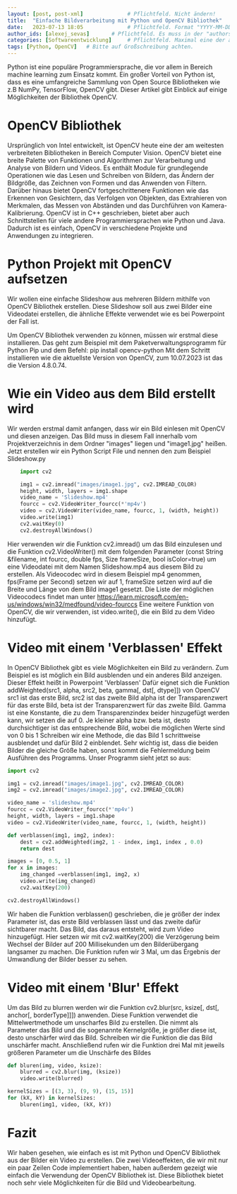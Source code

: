 ```yaml
---
layout: [post, post-xml]              # Pflichtfeld. Nicht ändern!
title:  "Einfache Bildverarbeitung mit Python und OpenCV Bibliothek"         # Pflichtfeld. Bitte einen Titel für den Blog Post angeben.
date:   2023-07-13 18:05              # Pflichtfeld. Format "YYYY-MM-DD HH:MM". Muss für Veröffentlichung in der Vergangenheit liegen. (Für Preview egal)
author_ids: [alexej_sevas]       # Pflichtfeld. Es muss in der "authors.yml" einen Eintrag mit diesen Namen geben.
categories: [Softwareentwicklung]     # Pflichtfeld. Maximal eine der angegebenen Kategorien verwenden.
tags: [Python, OpenCV]   # Bitte auf Großschreibung achten.
---
```



Python ist eine populäre Programmiersprache, die vor allem in Bereich machine learning zum Einsatz kommt.
Ein großer Vorteil von Python ist, dass es eine umfangreiche Sammlung von Open Source Bibliotheken wie z.B NumPy, TensorFlow, OpenCV gibt.
Dieser Artikel gibt Einblick auf einige Möglichkeiten der Bibliothek OpenCV.

# OpenCV Bibliothek
Ursprünglich von Intel entwickelt, ist OpenCV heute eine der am weitesten verbreiteten Bibliotheken in Bereich Computer Vision.
OpenCV bietet eine breite Palette von Funktionen und Algorithmen zur Verarbeitung und Analyse von Bildern und Videos.
Es enthält Module für grundlegende Operationen wie das Lesen und Schreiben von Bildern, das Ändern der Bildgröße,
das Zeichnen von Formen und das Anwenden von Filtern.
Darüber hinaus bietet OpenCV fortgeschrittenere Funktionen wie das Erkennen von Gesichtern, das Verfolgen von Objekten, 
das Extrahieren von Merkmalen, das Messen von Abständen und das Durchführen von Kamera-Kalibrierung.
OpenCV ist in C++ geschrieben, bietet aber auch Schnittstellen für viele andere Programmiersprachen wie Python und Java.
Dadurch ist es einfach, OpenCV in verschiedene Projekte und Anwendungen zu integrieren.

# Python Projekt mit OpenCV aufsetzen
Wir wollen eine einfache Slideshow aus mehreren Bildern mithilfe von OpenCV Bibliothek erstellen.
Diese Slideshow soll aus zwei Bilder eine Videodatei erstellen, die ähnliche Effekte verwendet wie es bei Powerpoint der Fall ist.

Um OpenCV Bibliothek verwenden zu können, müssen wir erstmal diese installieren.
Das geht zum Beispiel mit dem Paketverwaltungsprogramm für Python Pip und dem Befehl:
pip install opencv-python
Mit dem Schritt installieren wie die aktuellste Version von OpenCV, zum 10.07.2023 ist das die Version 4.8.0.74.

# Wie ein Video aus dem Bild erstellt wird
Wir werden erstmal damit anfangen, dass wir ein Bild einlesen mit OpenCV und diesen anzeigen.
Das Bild muss in diesem Fall innerhalb vom Projektverzeichnis in dem Ordner "images" liegen und "image1.jpg" heißen.
Jetzt erstellen wir ein Python Script File und nennen den zum Beispiel Slideshow.py

```python
    import cv2

    img1 = cv2.imread("images/image1.jpg", cv2.IMREAD_COLOR)
    height, width, layers = img1.shape
    video_name = 'Slideshow.mp4'
    fourcc = cv2.VideoWriter_fourcc(*'mp4v')
    video = cv2.VideoWriter(video_name, fourcc, 1, (width, height))
    video.write(img1)
    cv2.waitKey(0)
    cv2.destroyAllWindows()
```

Hier verwenden wir die Funktion cv2.imread() um das Bild einzulesen und die Funktion cv2.VideoWriter() mit dem folgenden
Parameter (const String &filename, int fourcc, double fps, Size frameSize, bool isColor=true)
um eine Videodatei mit dem Namen Slideshow.mp4 aus diesem Bild zu erstellen. Als Videocodec
wird in diesem Beispiel mp4 genommen, fps(Frame per Second) setzen wir auf 1, frameSize setzen wird auf die Breite und 
Länge von dem Bild image1 gesetzt.
Die Liste der möglichen Videocodecs findet man unter https://learn.microsoft.com/en-us/windows/win32/medfound/video-fourccs
Eine weitere Funktion von OpenCV, die wir verwenden, ist video.write(), die ein Bild zu dem Video hinzufügt.

# Video mit einem 'Verblassen' Effekt
In OpenCV Bibliothek gibt es viele Möglichkeiten ein Bild zu verändern.
Zum Beispiel es ist möglich ein Bild ausblenden und ein anderes Bild anzeigen.
Dieser Effekt heißt in Powerpoint 'Verblassen'
Dafür eignet sich die Funktion addWeighted(src1,  alpha, src2, beta, gamma[, dst[, dtype]]) von OpenCV
src1 ist das erste Bild, src2 ist das zweite Bild
alpha ist der Transparenzwert für das erste Bild,
beta ist der Transparenzwert für das zweite Bild.
Gamma ist eine Konstante, die zu dem Transparenzindex beider hinzugefügt werden kann, wir setzen die auf 0.
Je kleiner alpha bzw. beta ist, desto durchsichtiger ist das entsprechende Bild, wobei die möglichen Werte sind von 0 bis 1
Schreiben wir eine Methode, die das Bild 1 schrittweise ausblendet und dafür Bild 2 einblendet.
Sehr wichtig ist, dass die beiden Bilder die gleiche Größe haben, sonst kommt die Fehlermeldung beim Ausführen des Programms.
Unser Programm sieht jetzt so aus: 

```python
import cv2

img1 = cv2.imread("images/image1.jpg", cv2.IMREAD_COLOR)
img2 = cv2.imread("images/image2.jpg", cv2.IMREAD_COLOR)

video_name = 'slideshow.mp4'
fourcc = cv2.VideoWriter_fourcc(*'mp4v')
height, width, layers = img1.shape
video = cv2.VideoWriter(video_name, fourcc, 1, (width, height))

def verblassen(img1, img2, index):
    dest = cv2.addWeighted(img2, 1 - index, img1, index , 0.0)
    return dest

images = [0, 0.5, 1]
for x in images:
    img_changed =verblassen(img1, img2, x)
    video.write(img_changed)
    cv2.waitKey(200)

cv2.destroyAllWindows()
```

Wir haben die Funktion verblassen() geschrieben, die je größer der index Parameter ist, das erste Bild verblassen lässt und
das zweite dafür sichtbarer macht. 
Das Bild, das daraus entsteht, wird zum Video hinzugefügt.
Hier setzen wir mit cv2.waitKey(200) die Verzögerung beim Wechsel der Bilder auf 200 Millisekunden um den Bilderübergang langsamer zu machen.
Die Funktion rufen wir 3 Mal, um das Ergebnis der Umwandlung der Bilder besser zu sehen.

# Video mit einem 'Blur' Effekt
Um das Bild zu blurren werden wir die Funktion cv2.blur(src, ksize[, dst[, anchor[, borderType]]]) anwenden.
Diese Funktion verwendet die Mittelwertmethode um unscharfes Bild zu erstellen.
Die nimmt als Parameter das Bild und die sogenannte Kernelgröße, je größer diese ist, desto unschärfer wird das
Bild.
Schreiben wir die Funktion die das Bild unschärfer macht.
Anschließend rufen wir die Funktion drei Mal mit jeweils größeren Parameter um die Unschärfe des Bildes

```python
def bluren(img, video, ksize):
    blurred = cv2.blur(img, (ksize))
    video.write(blurred)

kernelSizes = [(3, 3), (9, 9), (15, 15)]
for (kX, kY) in kernelSizes:
    bluren(img1, video, (kX, kY))
```

# Fazit

Wir haben gesehen, wie einfach es ist mit Python und OpenCV Bibliothek aus der Bilder ein Video zu erstellen.
Die zwei Videoeffekten, die wir mit nur ein paar Zeilen Code implementiert haben, haben außerdem gezeigt wie einfach
die Verwendung der OpenCV Bibliothek ist. Diese Bibliothek bietet noch sehr viele Möglichkeiten für die Bild und Videobearbeitung.



